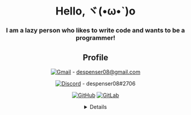 <div align="center">

<h1>Hello, ヾ(•ω•`)o</h1>
<h3>I am a lazy person who likes to write code and wants to be a programmer!</h3>

## Profile

[![Gmail](https://img.shields.io/badge/Gmail-D14836?style=flat-square&logo=gmail&logoColor=white)](mailto:despenser08@gmail.com) - despenser08@gmail.com

[![Discord](https://img.shields.io/badge/Discord-7289DA?style=flat-square&logo=discord&logoColor=white)](https://discord.com/) - despenser08#2706

[![GitHub](https://img.shields.io/badge/GitHub-100000?style=flat-square&logo=github&logoColor=white)](https://github.com/despenser08)
[![GitLab](https://img.shields.io/badge/GitLab-330F63?style=flat-square&logo=gitlab&logoColor=white)](https://gitlab.com/despenser08)

<details>
  <p>
    <img
      src="https://github-readme-stats.vercel.app/api?username=despenser08&count_private=true&show_icons=true&theme=tokyonight"
      alt="despenser08's GitHub stats"
    />
    <br>
    <img
      src="https://github-readme-stats.vercel.app/api/top-langs/?username=despenser08&layout=compact&theme=tokyonight"
      alt="Top Languages"
    />
  </p>

## I'm using

[![JavaScript](https://img.shields.io/badge/JavaScript-F7DF1E?style=flat-square&logo=javascript&logoColor=black)](https://developer.mozilla.org/en-US/docs/Web/javascript)
[![TypeScript](https://img.shields.io/badge/TypeScript-007ACC?style=flat-square&logo=typescript&logoColor=white)](https://www.typescriptlang.org/)

[![Node.js](https://img.shields.io/badge/Node.js-43853D?style=flat-square&logo=node.js&logoColor=white)](https://nodejs.org/en/)
[![NPM](https://img.shields.io/badge/npm-CB3837?style=flat-square&logo=npm&logoColor=white)](https://www.npmjs.com/)
[![YARN](https://img.shields.io/badge/Yarn-2C8EBB?style=flat-square&logo=yarn&logoColor=white)](https://yarnpkg.com/)
[![Markdown](https://img.shields.io/badge/Markdown-000000?style=flat-square&logo=markdown&logoColor=white)](https://www.markdownguide.org/)
[![Docker](https://img.shields.io/badge/Docker-2CA5E0?style=flat-square&logo=docker&logoColor=white)](https://www.docker.com/)
[![Git](https://img.shields.io/badge/Git-F05032?style=flat-square&logo=git&logoColor=white)](https://git-scm.com/)

[![MongoDB](https://img.shields.io/badge/MongoDB-4EA94B?style=flat-square&logo=mongodb&logoColor=white)](https://www.mongodb.com/)

[![Visual Studio Code](https://img.shields.io/badge/Visual_Studio_Code-0078D4?style=flat-square&logo=visual%20studio%20code&logoColor=white)](https://code.visualstudio.com/)

## Interested in

[![Python](https://img.shields.io/badge/Python-3776AB?style=flat-square&logo=python&logoColor=white)](https://www.python.org/)
[![HTML5](https://img.shields.io/badge/HTML5-E34F26?style=flat-square&logo=html5&logoColor=white)](https://developer.mozilla.org/en-US/docs/Web/HTML)
[![CSS3](https://img.shields.io/badge/CSS3-1572B6?style=flat-square&logo=css3&logoColor=white)](https://developer.mozilla.org/en-US/docs/Web/CSS)
[![C#](https://img.shields.io/badge/C%23-239120?style=flat-square&logo=c-sharp&logoColor=white)](https://docs.microsoft.com/en-us/dotnet/csharp/)
[![Java](https://img.shields.io/badge/Java-ED8B00?style=flat-square&logo=java&logoColor=white)](https://www.oracle.com/java/technologies/)
[![Kotlin](https://img.shields.io/badge/Kotlin-0095D5?&style=flat-square&logo=kotlin&logoColor=white)](https://kotlinlang.org/)

[![Jest](https://img.shields.io/badge/Jest-C21325?style=flat-square&logo=jest&logoColor=white)](https://jestjs.io/)
[![express.js](https://img.shields.io/badge/Express.js-000000?style=flat-square&logo=express&logoColor=white)](https://expressjs.com/ko/)
[![Sass](https://img.shields.io/badge/Sass-CC6699?style=flat-square&logo=sass&logoColor=white)](https://sass-lang.com/)
[![.NET](https://img.shields.io/badge/.NET-5C2D91?style=flat-square&logo=.net&logoColor=white)](https://dotnet.microsoft.com/)
[![Shell Script](https://img.shields.io/badge/Shell_Script-121011?style=flat-square&logo=gnu-bash&logoColor=white)](https://www.gnu.org/software/bash/)
[![React](https://img.shields.io/badge/React-20232A?style=flat-square&logo=react&logoColor=61DAFB)](https://reactjs.org/)
[![Svelte](https://img.shields.io/badge/Svelte-4A4A55?style=flat-square&logo=svelte&logoColor=FF3E00)](https://svelte.dev/)
[![Vue.js](https://img.shields.io/badge/Vue.js-35495E?style=flat-square&logo=vue.js&logoColor=4FC08D)](https://vuejs.org/)
[![Redux](https://img.shields.io/badge/Redux-593D88?style=flat-square&logo=redux&logoColor=white)](https://redux.js.org/)
[![Django](https://img.shields.io/badge/Django-092E20?style=flat-square&logo=django&logoColor=white)](https://www.djangoproject.com/)
[![Flask](https://img.shields.io/badge/Flask-000000?style=flat-square&logo=flask&logoColor=white)](https://flask.palletsprojects.com/)
[![Redis](https://img.shields.io/badge/redis-CC0000.svg?&style=flat-square&logo=redis&logoColor=white)](https://redis.io/)
[![Unity](https://img.shields.io/badge/Unity-100000?style=flat-square&logo=unity&logoColor=white)](https://unity.com/)
[![GraphQL](https://img.shields.io/badge/GraphQl-E10098?style=flat-square&logo=graphql&logoColor=white)](https://graphql.org/)
[![Nuxt.js](https://img.shields.io/badge/nuxt.js-00C58E?style=flat-square&logo=nuxt.js&logoColor=white)](https://nuxtjs.org/)
[![Next.js](https://img.shields.io/badge/next.js-000000?style=flat-square&logo=next.js&logoColor=white)](https://nextjs.org/)
[![Jenkins](https://img.shields.io/badge/Jenkins-D24939?style=flat-square&logo=Jenkins&logoColor=white)](https://www.jenkins.io/)
[![Selenium](https://img.shields.io/badge/Selenium-43B02A?style=flat-square&logo=Selenium&logoColor=white)](https://www.selenium.dev/)

[![MySQL](https://img.shields.io/badge/MySQL-00000F?style=flat-square&logo=mysql&logoColor=white)](https://www.mysql.com/)
[![PostgreSQL](https://img.shields.io/badge/PostgreSQL-316192?style=flat-square&logo=postgresql&logoColor=white)](https://www.postgresql.org/)
[![SQLite](https://img.shields.io/badge/SQLite-07405E?style=flat-square&logo=sqlite&logoColor=white)](https://www.sqlite.org/index.html)
[![MariaDB](https://img.shields.io/badge/MariaDB-003545?style=flat-square&logo=mariadb&logoColor=white)](https://mariadb.org/)

</details>

</div>

